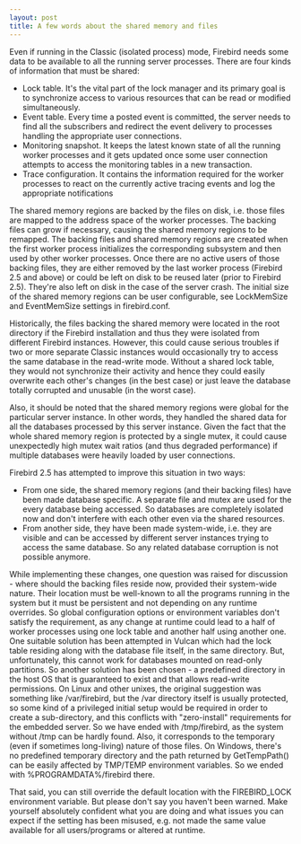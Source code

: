 ```yaml
---
layout: post
title: A few words about the shared memory and files
---
```


Even if running in the Classic (isolated process) mode, Firebird needs some data to be available to all the running server processes. There are four kinds of information that must be shared:

- Lock table. It's the vital part of the lock manager and its primary goal is to synchronize access to various resources that can be read or modified simultaneously.
- Event table. Every time a posted event is committed, the server needs to find all the subscribers and redirect the event delivery to processes handling the appropriate user connections.
- Monitoring snapshot. It keeps the latest known state of all the running worker processes and it gets updated once some user connection attempts to access the monitoring tables in a new transaction.
- Trace configuration. It contains the information required for the worker processes to react on the currently active tracing events and log the appropriate notifications

The shared memory regions are backed by the files on disk, i.e. those files are mapped to the address space of the worker processes. The backing files can grow if necessary, causing the shared memory regions to be remapped. The backing files and shared memory regions are created when the first worker process initializes the corresponding subsystem and then used by other worker processes. Once there are no active users of those backing files, they are either removed by the last worker process (Firebird 2.5 and above) or could be left on disk to be reused later (prior to Firebird 2.5). They're also left on disk in the case of the server crash. The initial size of the shared memory regions can be user configurable, see LockMemSize and EventMemSize settings in firebird.conf.

Historically, the files backing the shared memory were located in the root directory if the Firebird installation and thus they were isolated from different Firebird instances. However, this could cause serious troubles if two or more separate Classic instances would occasionally try to access the same database in the read-write mode. Without a shared lock table, they would not synchronize their activity and hence they could easily overwrite each other's changes (in the best case) or just leave the database totally corrupted and unusable (in the worst case).

Also, it should be noted that the shared memory regions were global for the particular server instance. In other words, they handled the shared data for all the databases processed by this server instance. Given the fact that the whole shared memory region is protected by a single mutex, it could cause unexpectedly high mutex wait ratios (and thus degraded performance) if multiple databases were heavily loaded by user connections.

Firebird 2.5 has attempted to improve this situation in two ways:

- From one side, the shared memory regions (and their backing files) have been made database specific. A separate file and mutex are used for the every database being accessed. So databases are completely isolated now and don't interfere with each other even via the shared resources.
- From another side, they have been made system-wide, i.e. they are visible and can be accessed by different server instances trying to access the same database. So any related database corruption is not possible anymore.

While implementing these changes, one question was raised for discussion - where should the backing files reside now, provided their system-wide nature. Their location must be well-known to all the programs running in the system but it must be persistent and not depending on any runtime overrides. So global configuration options or environment variables don't satisfy the requirement, as any change at runtime could lead to a half of worker processes using one lock table and another half using another one. One suitable solution has been attempted in Vulcan which had the lock table residing along with the database file itself, in the same directory. But, unfortunately, this cannot work for databases mounted on read-only partitions. So another solution has been chosen - a predefined directory in the host OS that is guaranteed to exist and that allows read-write permissions. On Linux and other unixes, the original suggestion was something like /var/firebird, but the /var  directory itself is usually protected, so some kind of a privileged initial setup would be required in order to create a sub-directory, and this conflicts with "zero-install" requirements for the embedded server. So we have ended with /tmp/firebird, as the system without /tmp can be hardly found. Also, it corresponds to the temporary (even if sometimes long-living) nature of those files. On Windows, there's no predefined temporary directory and the path returned by GetTempPath() can be easily affected by TMP/TEMP environment variables. So we ended with %PROGRAMDATA%/firebird there.

That said, you can still override the default location with the FIREBIRD_LOCK environment variable. But please don't say you haven't been warned. Make yourself absolutely confident what you are doing and what issues you can expect if the setting has been misused, e.g. not made the same value available for all users/programs or altered at runtime.
